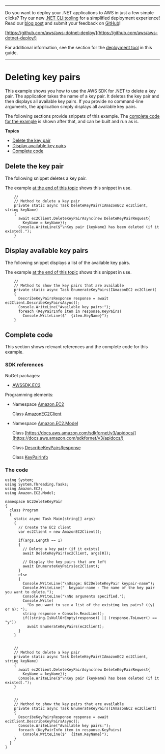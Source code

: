 --------

Do you want to deploy your \.NET applications to AWS in just a few simple clicks? Try our new [\.NET CLI tooling](https://www.nuget.org/packages/AWS.Deploy.CLI/) for a simplified deployment experience\! Read our [blog post](https://aws.amazon.com/blogs/developer/reimagining-the-aws-net-deployment-experience/) and submit your feedback on [GitHub](https://github.com/aws/aws-dotnet-deploy)\!

 [https://github.com/aws/aws-dotnet-deploy/](https://github.com/aws/aws-dotnet-deploy/)

For additional information, see the section for the [deployment tool](https://docs.aws.amazon.com/sdk-for-net/v3/developer-guide/deployment-tool.html) in this guide\.

--------

# Deleting key pairs<a name="delete-key-pairs"></a>

This example shows you how to use the AWS SDK for \.NET to delete a key pair\. The application takes the name of a key pair\. It deletes the key pair and then displays all available key pairs\. If you provide no command\-line arguments, the application simply displays all available key pairs\.

The following sections provide snippets of this example\. The [complete code for the example](#delete-key-pairs-complete-code) is shown after that, and can be built and run as is\.

**Topics**
+ [Delete the key pair](#delete-key-pairs-create)
+ [Display available key pairs](#delete-key-pairs-display)
+ [Complete code](#delete-key-pairs-complete-code)

## Delete the key pair<a name="delete-key-pairs-create"></a>

The following snippet deletes a key pair\.

The example [at the end of this topic](#delete-key-pairs-complete-code) shows this snippet in use\.

```
    //
    // Method to delete a key pair
    private static async Task DeleteKeyPair(IAmazonEC2 ec2Client, string keyName)
    {
      await ec2Client.DeleteKeyPairAsync(new DeleteKeyPairRequest{
        KeyName = keyName});
      Console.WriteLine($"\nKey pair {keyName} has been deleted (if it existed).");
    }
```

## Display available key pairs<a name="delete-key-pairs-display"></a>

The following snippet displays a list of the available key pairs\.

The example [at the end of this topic](#delete-key-pairs-complete-code) shows this snippet in use\.

```
    //
    // Method to show the key pairs that are available
    private static async Task EnumerateKeyPairs(IAmazonEC2 ec2Client)
    {
      DescribeKeyPairsResponse response = await ec2Client.DescribeKeyPairsAsync();
      Console.WriteLine("Available key pairs:");
      foreach (KeyPairInfo item in response.KeyPairs)
        Console.WriteLine($"  {item.KeyName}");
    }
```

## Complete code<a name="delete-key-pairs-complete-code"></a>

This section shows relevant references and the complete code for this example\.

### SDK references<a name="w97aac19c15c19c15c13c19b5b1"></a>

NuGet packages:
+ [AWSSDK\.EC2](https://www.nuget.org/packages/AWSSDK.EC2)

Programming elements:
+ Namespace [Amazon\.EC2](https://docs.aws.amazon.com/sdkfornet/v3/apidocs/items/EC2/NEC2.html)

  Class [AmazonEC2Client](https://docs.aws.amazon.com/sdkfornet/v3/apidocs/items/EC2/TEC2Client.html)
+ Namespace [Amazon\.EC2\.Model](https://docs.aws.amazon.com/sdkfornet/v3/apidocs/items/EC2/NEC2Model.html)

  Class [https://docs.aws.amazon.com/sdkfornet/v3/apidocs/](https://docs.aws.amazon.com/sdkfornet/v3/apidocs/)

  Class [DescribeKeyPairsResponse](https://docs.aws.amazon.com/sdkfornet/v3/apidocs/items/EC2/TDescribeKeyPairsResponse.html)

  Class [KeyPairInfo](https://docs.aws.amazon.com/sdkfornet/v3/apidocs/items/EC2/TKeyPairInfo.html)

### The code<a name="w97aac19c15c19c15c13c19b7b1"></a>

```
using System;
using System.Threading.Tasks;
using Amazon.EC2;
using Amazon.EC2.Model;

namespace EC2DeleteKeyPair
{
  class Program
  {
    static async Task Main(string[] args)
    {
      // Create the EC2 client
      var ec2Client = new AmazonEC2Client();

      if(args.Length == 1)
      {
        // Delete a key pair (if it exists)
        await DeleteKeyPair(ec2Client, args[0]);

        // Display the key pairs that are left
        await EnumerateKeyPairs(ec2Client);
      }
      else
      {
        Console.WriteLine("\nUsage: EC2DeleteKeyPair keypair-name");
        Console.WriteLine("  keypair-name - The name of the key pair you want to delete.");
        Console.WriteLine("\nNo arguments specified.");
        Console.Write(
          "Do you want to see a list of the existing key pairs? ((y) or n): ");
        string response = Console.ReadLine();
        if((string.IsNullOrEmpty(response)) || (response.ToLower() == "y"))
          await EnumerateKeyPairs(ec2Client);
      }
    }


    //
    // Method to delete a key pair
    private static async Task DeleteKeyPair(IAmazonEC2 ec2Client, string keyName)
    {
      await ec2Client.DeleteKeyPairAsync(new DeleteKeyPairRequest{
        KeyName = keyName});
      Console.WriteLine($"\nKey pair {keyName} has been deleted (if it existed).");
    }


    //
    // Method to show the key pairs that are available
    private static async Task EnumerateKeyPairs(IAmazonEC2 ec2Client)
    {
      DescribeKeyPairsResponse response = await ec2Client.DescribeKeyPairsAsync();
      Console.WriteLine("Available key pairs:");
      foreach (KeyPairInfo item in response.KeyPairs)
        Console.WriteLine($"  {item.KeyName}");
    }
  }
}
```